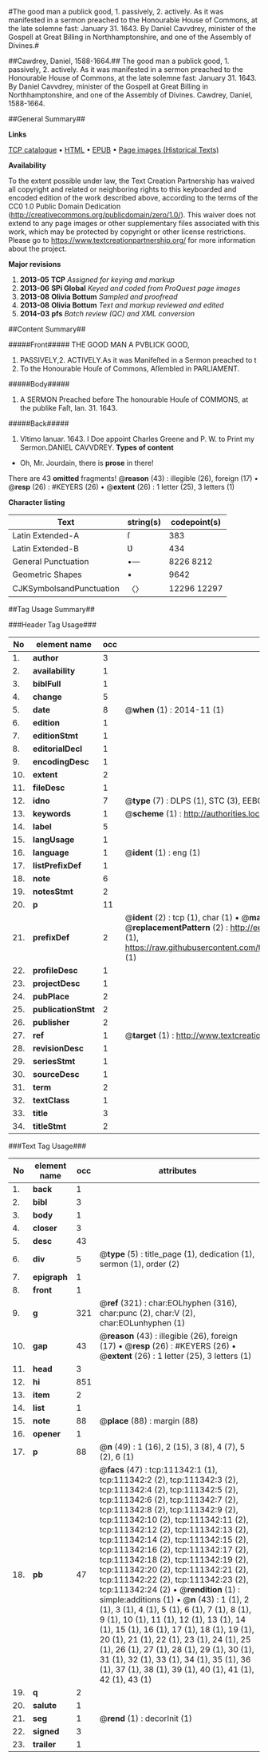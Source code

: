 #The good man a publick good, 1. passively, 2. actively. As it was manifested in a sermon preached to the Honourable House of Commons, at the late solemne fast: January 31. 1643. By Daniel Cavvdrey, minister of the Gospell at Great Billing in Northhamptonshire, and one of the Assembly of Divines.#

##Cawdrey, Daniel, 1588-1664.##
The good man a publick good, 1. passively, 2. actively. As it was manifested in a sermon preached to the Honourable House of Commons, at the late solemne fast: January 31. 1643. By Daniel Cavvdrey, minister of the Gospell at Great Billing in Northhamptonshire, and one of the Assembly of Divines.
Cawdrey, Daniel, 1588-1664.

##General Summary##

**Links**

[TCP catalogue](http://www.ota.ox.ac.uk/tcp/)  • 
[HTML](http://tei.it.ox.ac.uk/tcp/Texts-HTML/free/A78/A78423.html)  • 
[EPUB](http://tei.it.ox.ac.uk/tcp/Texts-EPUB/free/A78/A78423.epub) • 
[Page images (Historical Texts)](https://historicaltexts.jisc.ac.uk/eebo-99859270e)

**Availability**

To the extent possible under law, the Text Creation Partnership has waived all copyright and related or neighboring rights to this keyboarded and encoded edition of the work described above, according to the terms of the CC0 1.0 Public Domain Dedication (http://creativecommons.org/publicdomain/zero/1.0/). This waiver does not extend to any page images or other supplementary files associated with this work, which may be protected by copyright or other license restrictions. Please go to https://www.textcreationpartnership.org/ for more information about the project.

**Major revisions**

1. __2013-05__ __TCP__ *Assigned for keying and markup*
1. __2013-06__ __SPi Global__ *Keyed and coded from ProQuest page images*
1. __2013-08__ __Olivia Bottum__ *Sampled and proofread*
1. __2013-08__ __Olivia Bottum__ *Text and markup reviewed and edited*
1. __2014-03__ __pfs__ *Batch review (QC) and XML conversion*

##Content Summary##

#####Front#####
THE GOOD MAN A PVBLICK GOOD,
1. PASSIVELY,2. ACTIVELY.As it was Manifeſted in a Sermon preached to t
1. To the Honourable Houſe of Commons, Aſſembled in PARLIAMENT.

#####Body#####

1. A SERMON Preached before The honourable Houſe of COMMONS, at the publike Faſt, Ian. 31. 1643.

#####Back#####

1. Vltimo Ianuar. 1643.
I Doe appoint Charles Greene and P. W. to Print my Sermon.DANIEL CAVVDREY.
**Types of content**

  * Oh, Mr. Jourdain, there is **prose** in there!

There are 43 **omitted** fragments! 
 @__reason__ (43) : illegible (26), foreign (17)  •  @__resp__ (26) : #KEYERS (26)  •  @__extent__ (26) : 1 letter (25), 3 letters (1)

**Character listing**


|Text|string(s)|codepoint(s)|
|---|---|---|
|Latin Extended-A|ſ|383|
|Latin Extended-B|Ʋ|434|
|General Punctuation|•—|8226 8212|
|Geometric Shapes|▪|9642|
|CJKSymbolsandPunctuation|〈〉|12296 12297|

##Tag Usage Summary##

###Header Tag Usage###

|No|element name|occ|attributes|
|---|---|---|---|
|1.|__author__|3||
|2.|__availability__|1||
|3.|__biblFull__|1||
|4.|__change__|5||
|5.|__date__|8| @__when__ (1) : 2014-11 (1)|
|6.|__edition__|1||
|7.|__editionStmt__|1||
|8.|__editorialDecl__|1||
|9.|__encodingDesc__|1||
|10.|__extent__|2||
|11.|__fileDesc__|1||
|12.|__idno__|7| @__type__ (7) : DLPS (1), STC (3), EEBO-CITATION (1), PROQUEST (1), VID (1)|
|13.|__keywords__|1| @__scheme__ (1) : http://authorities.loc.gov/ (1)|
|14.|__label__|5||
|15.|__langUsage__|1||
|16.|__language__|1| @__ident__ (1) : eng (1)|
|17.|__listPrefixDef__|1||
|18.|__note__|6||
|19.|__notesStmt__|2||
|20.|__p__|11||
|21.|__prefixDef__|2| @__ident__ (2) : tcp (1), char (1)  •  @__matchPattern__ (2) : ([0-9\-]+):([0-9IVX]+) (1), (.+) (1)  •  @__replacementPattern__ (2) : http://eebo.chadwyck.com/downloadtiff?vid=$1&page=$2 (1), https://raw.githubusercontent.com/textcreationpartnership/Texts/master/tcpchars.xml#$1 (1)|
|22.|__profileDesc__|1||
|23.|__projectDesc__|1||
|24.|__pubPlace__|2||
|25.|__publicationStmt__|2||
|26.|__publisher__|2||
|27.|__ref__|1| @__target__ (1) : http://www.textcreationpartnership.org/docs/. (1)|
|28.|__revisionDesc__|1||
|29.|__seriesStmt__|1||
|30.|__sourceDesc__|1||
|31.|__term__|2||
|32.|__textClass__|1||
|33.|__title__|3||
|34.|__titleStmt__|2||


###Text Tag Usage###

|No|element name|occ|attributes|
|---|---|---|---|
|1.|__back__|1||
|2.|__bibl__|3||
|3.|__body__|1||
|4.|__closer__|3||
|5.|__desc__|43||
|6.|__div__|5| @__type__ (5) : title_page (1), dedication (1), sermon (1), order (2)|
|7.|__epigraph__|1||
|8.|__front__|1||
|9.|__g__|321| @__ref__ (321) : char:EOLhyphen (316), char:punc (2), char:V (2), char:EOLunhyphen (1)|
|10.|__gap__|43| @__reason__ (43) : illegible (26), foreign (17)  •  @__resp__ (26) : #KEYERS (26)  •  @__extent__ (26) : 1 letter (25), 3 letters (1)|
|11.|__head__|3||
|12.|__hi__|851||
|13.|__item__|2||
|14.|__list__|1||
|15.|__note__|88| @__place__ (88) : margin (88)|
|16.|__opener__|1||
|17.|__p__|88| @__n__ (49) : 1 (16), 2 (15), 3 (8), 4 (7), 5 (2), 6 (1)|
|18.|__pb__|47| @__facs__ (47) : tcp:111342:1 (1), tcp:111342:2 (2), tcp:111342:3 (2), tcp:111342:4 (2), tcp:111342:5 (2), tcp:111342:6 (2), tcp:111342:7 (2), tcp:111342:8 (2), tcp:111342:9 (2), tcp:111342:10 (2), tcp:111342:11 (2), tcp:111342:12 (2), tcp:111342:13 (2), tcp:111342:14 (2), tcp:111342:15 (2), tcp:111342:16 (2), tcp:111342:17 (2), tcp:111342:18 (2), tcp:111342:19 (2), tcp:111342:20 (2), tcp:111342:21 (2), tcp:111342:22 (2), tcp:111342:23 (2), tcp:111342:24 (2)  •  @__rendition__ (1) : simple:additions (1)  •  @__n__ (43) : 1 (1), 2 (1), 3 (1), 4 (1), 5 (1), 6 (1), 7 (1), 8 (1), 9 (1), 10 (1), 11 (1), 12 (1), 13 (1), 14 (1), 15 (1), 16 (1), 17 (1), 18 (1), 19 (1), 20 (1), 21 (1), 22 (1), 23 (1), 24 (1), 25 (1), 26 (1), 27 (1), 28 (1), 29 (1), 30 (1), 31 (1), 32 (1), 33 (1), 34 (1), 35 (1), 36 (1), 37 (1), 38 (1), 39 (1), 40 (1), 41 (1), 42 (1), 43 (1)|
|19.|__q__|2||
|20.|__salute__|1||
|21.|__seg__|1| @__rend__ (1) : decorInit (1)|
|22.|__signed__|3||
|23.|__trailer__|1||
